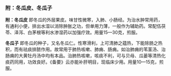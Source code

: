 ### 附：冬瓜皮、冬瓜子

**附：冬瓜皮** 即冬瓜的外层果皮。味甘性微寒，入肺、小肠经。为治水肿常用药，有通利小便，排出水湿以消除肿胀之功，但单用力薄，一般作为辅助药。常配伍茯苓、泽泻、白茅根等利水渗湿药以加强疗效。用量15—30克，煎服。

**冬瓜子** 即冬瓜的种子，又名冬瓜仁。性寒滑利，上可清肺之蕴热，下能除肠之热积，而有祛痰排脓作用。故常用于肺热咳嗽、肺痈、肠痈。如治肺痈的苇茎汤、治肠痈的大黄牡丹汤中均有本品。治肺热咳嗽，咳痰不利，可与贝母、瓜蒌等清热化痰药同用，功效良好。《备要》云亦能补肝明目，现临床少用。用量10—15克，煎服。
